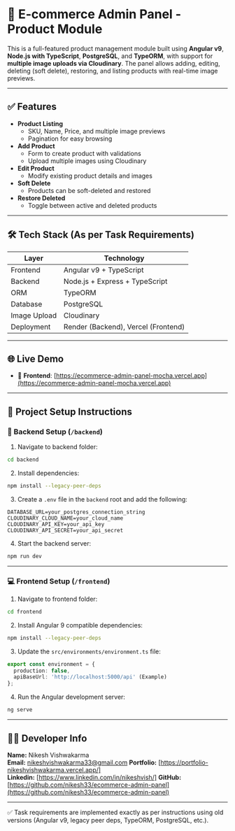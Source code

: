 # 🛒 E-commerce Admin Panel - Product Module

This is a full-featured product management module built using **Angular v9**, **Node.js with TypeScript**, **PostgreSQL**, and **TypeORM**, with support for **multiple image uploads via Cloudinary**. The panel allows adding, editing, deleting (soft delete), restoring, and listing products with real-time image previews.

---

## ✅ Features

- **Product Listing**
  - SKU, Name, Price, and multiple image previews
  - Pagination for easy browsing
- **Add Product**
  - Form to create product with validations
  - Upload multiple images using Cloudinary
- **Edit Product**
  - Modify existing product details and images
- **Soft Delete**
  - Products can be soft-deleted and restored
- **Restore Deleted**
  - Toggle between active and deleted products

---

## 🛠 Tech Stack (As per Task Requirements)

| Layer        | Technology                     |
|--------------|--------------------------------|
| Frontend     | Angular v9 + TypeScript        |
| Backend      | Node.js + Express + TypeScript |
| ORM          | TypeORM                        |
| Database     | PostgreSQL                     |
| Image Upload | Cloudinary                     |
| Deployment   | Render (Backend), Vercel (Frontend) |

---

## 🌐 Live Demo

- 🔗 **Frontend**: [https://ecommerce-admin-panel-mocha.vercel.app](https://ecommerce-admin-panel-mocha.vercel.app)
---

## 🚀 Project Setup Instructions

### 🔧 Backend Setup (`/backend`)

1. Navigate to backend folder:

```bash
cd backend
```

2. Install dependencies:

```bash
npm install --legacy-peer-deps
```

3. Create a `.env` file in the `backend` root and add the following:

```env
DATABASE_URL=your_postgres_connection_string
CLOUDINARY_CLOUD_NAME=your_cloud_name
CLOUDINARY_API_KEY=your_api_key
CLOUDINARY_API_SECRET=your_api_secret
```

4. Start the backend server:

```bash
npm run dev
```

---

### 💻 Frontend Setup (`/frontend`)

1. Navigate to frontend folder:

```bash
cd frontend
```

2. Install Angular 9 compatible dependencies:

```bash
npm install --legacy-peer-deps
```

3. Update the `src/environments/environment.ts` file:

```ts
export const environment = {
  production: false,
  apiBaseUrl: 'http://localhost:5000/api' (Example)
};
```

4. Run the Angular development server:

```bash
ng serve
```

---

## 🧑‍💻 Developer Info

**Name:** Nikesh Vishwakarma  
**Email:** nikeshvishwakarma33@gmail.com
**Portfolio:** [https://portfolio-nikeshvishwakarma.vercel.app/]  
**Linkedin:** [https://www.linkedin.com/in/nikeshvish/] 
**GitHub:** [https://github.com/nikesh33/ecommerce-admin-panel](https://github.com/nikesh33/ecommerce-admin-panel)

---

✅ Task requirements are implemented exactly as per instructions using old versions (Angular v9, legacy peer deps, TypeORM, PostgreSQL, etc.).
